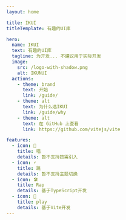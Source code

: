 ```yaml
---
layout: home

title: IKUI
titleTemplate: 有趣的UI库

hero:
  name: IKUI
  text: 有趣的UI库
  tagline: 为开发... 不建议用于实际开发
  image:
    src: /logo-with-shadow.png
    alt: IKUNUI
  actions:
    - theme: brand
      text: 开始
      link: /guide/
    - theme: alt
      text: 为什么选IKUI
      link: /guide/why
    - theme: alt
      text: 在 GitHub 上查看
      link: https://github.com/vitejs/vite

features:
  - icon: 🎵
    title: 唱
    details: 暂不支持按需引入
  - icon: ⚡️
    title: 跳
    details: 暂不支持主题切换
  - icon: 🛠️
    title: Rap
    details: 基于TypeScript开发
  - icon: 🏀
    title: play
    details: 基于Vite开发
---
```


<!-- <script setup>
import { onMounted } from 'vue'
import { fetchReleaseTag } from './.vitepress/utils/fetchReleaseTag.js'

onMounted(() => {
  fetchReleaseTag()
})
</script> -->